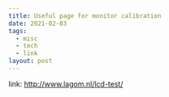 ```yaml
---
title: Useful page for monitor calibration
date: 2021-02-03
tags:
  - misc
  - tech
  - link
layout: post
---
```


link: http://www.lagom.nl/lcd-test/
